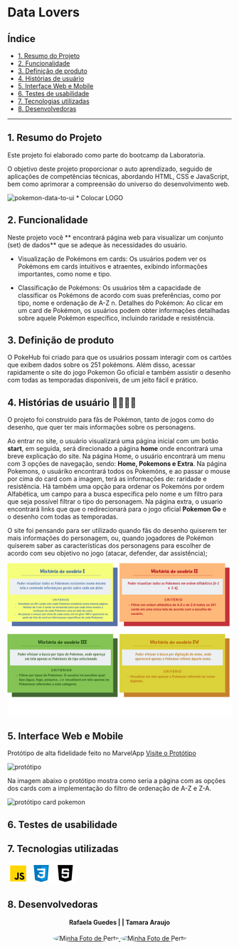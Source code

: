 # Data Lovers

## Índice

* [1. Resumo do Projeto](#1-Resumo-do-Projeto)
* [2. Funcionalidade](#2-Funcionalidade)
* [3. Definição de produto](#3-Definição-de-produto)
* [4. Histórias de usuário](#4-Histórias-de-usuários)
* [5. Interface Web e Mobile](#5-Interface-Web-e-Mobile)
* [6. Testes de usabilidade](#6-Testes-de-usabilidade)
* [7. Tecnologias utilizadas](#7-Tecnologias-utilizadas)
* [8. Desenvolvedoras ](#8-Desenvolvedoras )


***

## 1. Resumo do Projeto

Este projeto foi elaborado como parte do bootcamp da Laboratoria.

O objetivo deste projeto proporcionar o auto aprendizado, seguido de aplicações de competências técnicas, abordando HTML, CSS e JavaScript, bem como aprimorar a compreensão do universo do desenvolvimento web.

![pokemon-data-to-ui]() * Colocar LOGO

## 2. Funcionalidade

Neste projeto você ** encontrará  página web para visualizar um conjunto (set) de dados** que se adeque às necessidades do usuário.

* Visualização de Pokémons em cards: Os usuários podem ver os Pokémons em cards intuitivos e atraentes, exibindo informações importantes, como nome e tipo.

* Classificação de Pokémons: Os usuários têm a capacidade de classificar os Pokémons de acordo com suas preferências, como por tipo, nome e ordenação de A-Z n. Detalhes do Pokémon: Ao clicar em um card de Pokémon, os usuários podem obter informações detalhadas sobre aquele Pokémon específico, incluindo raridade e resistência.


## 3. Definição de produto

O PokeHub foi criado para que os usuários possam interagir com os cartões que exibem dados sobre os 251 pokémons. Além disso, acessar rapidamente o site do jogo Pokemon Go oficial e também assistir o desenho com todas as temporadas disponíveis, de um jeito fácil e prático.  


  ## 4. Histórias de usuário 🙋‍♀️🙋‍♀️
  O projeto foi construido para fãs de Pokémon, tanto de jogos como do desenho, que quer ter mais informações sobre os personagens.

  Ao entrar no site, o usuário visualizará uma página inicial com um botão **start**, em seguida, será direcionado a página **home** onde encontrará uma breve explicação do site. Na página Home, o usuário encontrará um menu com 3 opções de navegação, sendo: **Home, Pokemons e Extra**. Na página Pokemons, o usuáriko encontrará todos os Pokemóns, e ao passar o mouse por cima do card com a imagem, terá as informações de: raridade e resistência. Há também uma opção para ordenar os Pokemóns por ordem Alfabética, um campo para a busca especifica pelo nome e um filtro para que seja possível filtrar o tipo do personagem. Na página extra, o usuario encontrará links que que o redirecionará para o jogo oficial **Pokemon Go** e o desenho com todas as temporadas.

O site foi pensando para ser utilizado quando fãs do desenho quiserem ter mais informações do personagem, ou, quando jogadores de Pokémon quiserem saber as características dos personagens para escolher de acordo com seu objetivo no jogo (atacar, defender, dar assistência);


  ![historia de usuaruio](./src/image/HU.png)


  ## 5. Interface Web e Mobile

 Protótipo de alta fidelidade feito no MarvelApp
  [Visite o Protótipo]( https://marvelapp.com/prototype/19ij1bf9/screen/92444608)
 
  ![protótipo](./src/image/protótipo_.png)

  Na imagem abaixo o protótipo mostra como seria a página com as opções dos cards com a implementação do filtro de ordenação de A-Z e Z-A.

   ![protótipo card pokemon](./src/image/protótipo_filtro.png)


  ## 6.  Testes de usabilidade
  

  ## 7.  Tecnologias utilizadas
  ![Java Script](/src/image/iconJS.png)
  ![CSS](/src/image/CSSicon.png)
  ![HTML](/src/image/HTMLicon.png)



  ## 8. Desenvolvedoras 
<div style="text-align: center;">

 #### Rafaela Guedes      |     | Tamara Araujo 

<a href="https://github.com/RafaelaMiliano">
  <img src="https://github.com/RafaelaMiliano.png" alt="Minha Foto de Perfil" style="border-radius: 50%; width="70" height="70">
</a>   <a href="https://github.com/tamarataraujo">
  <img src="https://github.com/tamarataraujo.png" alt="Minha Foto de Perfil" style="border-radius: 50%; width="70" height="70">
</a>
</div>


